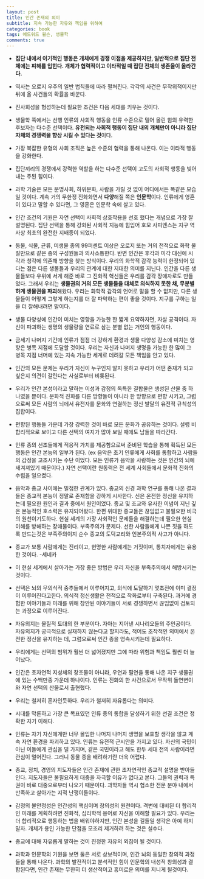 ```yaml
---  
layout: post
title: 인간 존재의 의미
subtitle: 지속 가능한 자유와 책임을 위하여
categories: book
tags: 에드워드 윌슨, 생물학
comments: true  
--- 
```


- **집단 내에서 이기적인 행동은 개체에게 경쟁 이점을 제공하지만, 일반적으로 집단 전체에는 피해를 입힌다. 개체가 협력적이고 이타적일 때 집단 전체의 생존율이 올라간다.**

- 역사는 오로지 우주의 일반 법칙들에 따라 펼쳐진다. 각각의 사건은 무작위적이지만 뒤에 올 사건들의 확률을 바꾼다.

- 진사회성을 형성하는데 필요한 조건은 다음 세대를 키우는 것이다.

- 생물학 쪽에서는 선행 인류의 사회적 행동을 인류 수준으로 밀어 올린 힘의 유력한 후보자는 다수준 선택이다. **유전되는 사회적 행동이 집단 내의 개체만이 아니라 집단 자체의 경쟁력을 향상 시킬 수 있다는 것**이다.

- 가장 복잡한 유형의 사회 조직은 높은 수준의 협력을 통해 나온다. 이는 이타적 행동을 강화한다.

- 집단끼리의 경쟁에서 강력한 역할을 하는 다수준 선택이 고도의 사회적 행동을 빚어내는 주된 힘이다.

- 과학 기술은 모든 문명사회, 하위문화, 사람을 가릴 것 없이 어디에서든 똑같은 모습일 것이다. 계속 거의 무한정 진화화면서 **다양**해질 쪽은 **인문학**이다. 인류에게 영혼이 있다고 말할 수 있다면, 그 영혼은 인문학 속에 살고 있다.

- 인간 조건의 기원은 자연 선택이 사회적 상호작용을 선호 했다는 개념으로 가장 잘 설명된다. 집단 선택을 통해 강화된 사회적 지능에 힘입어 호모 사피엔스는 지구 역사상 최초의 완전한 지배종이 되었다.

- 동물, 식물, 균류, 미생물 종의 99퍼센트 이상은 오로지 또는 거의 전적으로 화학 물질만으로 같은 종의 구성원들과 의사소통한다. 반면 인간은 후각과 미각 대신에 시각과 청각에 의존해 방향을 찾는 방식이다. 우리의 화학적 감각 능력이 한정되어 있다는 점은 다른 생물들과 우리의 관계에 대한 지대한 의미를 지닌다. 인간을 다른 생물들보다 우위에 서게 해준 바로 그 진화적 혁신들은 우리를 감각 장애자로도 만들었다. 그래서 우리는 **생물권의 거의 모든 생물들을 대체로 의식하지 못한 채, 무분별하게 생물권을 파괴**해왔다. 우리는 화학적 감각의 언어로 말을 할 수 없지만, 다른 생물들이 어떻게 그렇게 하는지를 더 잘 파악하는 편이 좋을 것이다. 지구를 구하는 일을 더 잘해내려면 말이다.

- 생물 다양성에 인간이 미치는 영향을 가능한 한 짧게 요약하자면, 자살 공격이다. 자신이 파괴하는 생명의 생물량을 연료로 삼는 분별 없는 거인의 행동이다.

- 금세기 나머지 기간에 인류가 점점 더 강하게 환경과 생물 다양성 감소에 미치는 영향은 병목 지점에 도달할 것이다. 우리는 자신과 나머지 생명을 가능한 한 많이 그 병목 지점 너머에 있는 지속 가능한 세계로 데려갈 모든 책임을 안고 있다.

- 인간의 모든 문제는 우리가 자신이 누구인지 알지 못하고 우리가 어떤 존재가 되고 싶은지 의견이 갈린다는 사실로부터 비롯된다. 

- 우리가 인간 본성이라고 말하는 이성과 감정의 독특한 결합물은 생성된 산물 중 하나였을 뿐이다. 문화적 진화를 다른 방향들이 아니라 한 방향으로 편향 시키고, 그럼으로써 모든 사람의 뇌에서 유전자를 문화와 연결하는 정신 발달의 유전적 규칙성의 집합이다.

- 편향된 행동들 가운데 가장 강력한 것이 바로 모든 문화가 공유하는 것이다. 설령 비합리적으로 보이고 다른 선택의 여지가 많아 보일 때에도 남들을 따라간다.

- 인류 종의 선조들에게 적응적 가치를 제공함으로써 준비된 학습을 통해 획득된 모든 행동은 인간 본능의 일부가 된다. (ex 음악은 초기 인류에게 사회를 통합하고 사람들의 감정을 고조시키는 수단 이었다. 모든 인류가 음악을 사랑하는 것은 인간의 뇌에 새겨져있기 때문이다.) 자연 선택이란 원동력은 전 세계 사회들에서 문화적 진화의 수렴을 일으켰다.

- 음악과 종교 사이에는 밀접한 관계가 있다. 종교의 신경 과학 연구를 통해 나온 결과들은 종교적 본능이 정말로 존재함을 강하게 시사한다. 신은 온전한 정신을 유지하는데 필요한 원인과 결과 중에서 원인이었다. 종교 및 조교와 유사한 이념이 지닌 깊은 본능적인 호소력은 유지되어왔다. 한편 위대한 종교들은 끊임없고 불필요한 비극의 원천이기도하다. 현실 세계의 가장 사회적인 문제들을 해결하는데 필요한 현실 이해를 방해하는 장애물이다. 부족주의가 문제다. 선한 사람들에게 나쁜 짓을 하도록 만드는것은 부족주의이지 순수 종교의 도덕교리와 인본주의적 사고가 아니다.

- 종교가 보통 사람에게는 진리이고, 현명한 사람에게는 거짓이며, 통치자에게는 유용한 것이다. -세네카

- 이 현실 세계에서 살아가는 가장 좋은 방법은 우리 자신을 부족주의에서 해방시키는 것이다.

- 선택은 뇌의 무의식적 중추들에서 이루어지고, 의식에 도달하기 몇초전에 이미 결정이 이루어진다고한다. 의식적 정신생활은 전적으로 작화로부터 구축된다. 과거에 경험한 이야기들과 미래를 위해 창안된 이야기들이 서로 경쟁하면서 끊임없이 검토되는 과정으로 이루어진다. 

- 자유의지는 물질적 토대의 한 부분이다. 자아는 지어낸 시나리오들의 주인공이다. 자유의지가 궁극적으로 실재하지 않는다고 할지라도, 적어도 조작적인 의미에서 온전한 정신을 유지하는 데, 그럼으로써 인간 종을 영속시키는데 필요하다.

- 우리에게는 선택의 범위가 훨씬 더 넓어졌지만 그에 따라 위험과 책임도 훨씬 더 늘어났다. 

- 인간은 초자연적 지성체의 창조물이 아니라, 우연과 필연을 통해 나온 지구 생물권에 있는 수백만종 가운데 하나이다. 인류는 진화의 한 사건으로서 무작위 돌연변이와 자연 선택의 산물로서 출현했다.

- 우리는 철저히 혼자인듯하다. 우리가 철저히 자유롭다는 의미다. 

- 시대를 막론하고 가장 큰 목표였던 인류 종의 통합을 달성하기 위한 선결 조건은 정확한 자기 이해다.

- 인류는 자기 자신에게만 너무 몰입한 나머지 나머지 생명을 보호할 생각을 않고 계속 자연 환경을 파괴하고 있다. 인류는 유전적 근시안을 가지고 있다. 자신의 국민이 아닌 이들에게 관심을 덜 가지며, 같은 국민이라고 해도 한두 세대 전의 사람이라면 관심이 멀어진다. 그러니 동물 종을 배려하기란 더욱 어렵다.

- 종교, 정치, 경영의 지도자들은 인간 존재에 관한 초자연적인 종교적 설명을 받아들인다. 지도자들은 불필요하게 대중을 자극할 이유가 없다고 본다. 그들의 권력과 특권이 바로 대중으로부터 나오기 때문이다. 과학자들 역시 협소한 전문 분야 내에서 만족하고 살아가는 지적 난쟁이들이다.

- 감정의 불안정성은 인간성의 핵심이며 창의성의 원천이다. 격변에 대비된 더 합리적인 미래를 계획하려면 진화적, 심리학적 용어로 자신을 이해할 필요가 있다. 우리는 더 합리적으로 행동하는 법을 배워야하지만, 인간 본성을 길들일 생각은 아예 하지 말자. 개체가 용인 가능한 단점을 모조리 제거하려 하는 것은 실수다.

- 종교에 대해 자유롭게 말하는 것이 진정한 자유의 외침이 될 것이다.

- 과학과 인문학의 기원을 보면 둘은 서로 상보적이며, 인간 뇌의 동일한 창의적 과정들을 통해 나온다. 과학의 발전적이고 분석적인 힘이 인문학의 내성적 창의성과 결합된다면, 인간 존재는 무한히 더 생산적이고 흥미로운 의미를 지니게 될것이다.